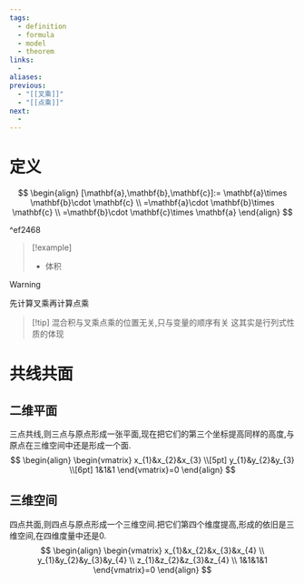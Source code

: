 ```yaml
---
tags:
  - definition
  - formula
  - model
  - theorem
links:
  - 
aliases:
previous:
  - "[[叉乘]]"
  - "[[点乘]]"
next:
  -
---
```

# 定义
$$
\begin{align}
[\mathbf{a},\mathbf{b},\mathbf{c}]:= \mathbf{a}\times \mathbf{b}\cdot \mathbf{c} \\
=\mathbf{a}\cdot \mathbf{b}\times \mathbf{c} \\
=\mathbf{b}\cdot \mathbf{c}\times \mathbf{a}
\end{align}
$$

^ef2468


>[!example]
>- 体积

>[!warning]
>先计算叉乘再计算点乘


>[!tip] 混合积与叉乘点乘的位置无关,只与变量的顺序有关
>这其实是行列式性质的体现

# 共线共面

## 二维平面
三点共线,则三点与原点形成一张平面,现在把它们的第三个坐标提高同样的高度,与原点在三维空间中还是形成一个面.
$$
\begin{align}
\begin{vmatrix}
x_{1}&x_{2}&x_{3} \\[5pt]
y_{1}&y_{2}&y_{3} \\[6pt]
1&1&1
\end{vmatrix}=0
\end{align}
$$
## 三维空间
四点共面,则四点与原点形成一个三维空间.把它们第四个维度提高,形成的依旧是三维空间,在四维度量中还是0.
$$
\begin{align}
\begin{vmatrix}
x_{1}&x_{2}&x_{3}&x_{4} \\
y_{1}&y_{2}&y_{3}&y_{4} \\
z_{1}&z_{2}&z_{3}&z_{4} \\
1&1&1&1
\end{vmatrix}=0
\end{align}
$$